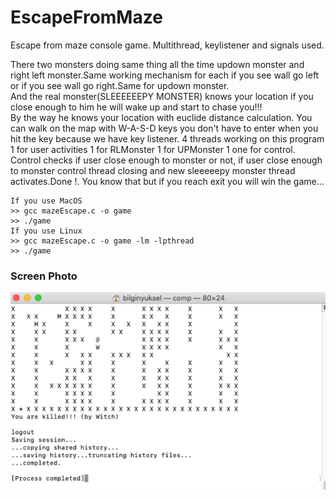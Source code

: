 # EscapeFromMaze
Escape from maze console game. Multithread, keylistener and signals used.

There two monsters doing same thing all the time updown monster and right left monster.Same working mechanism for each 
if you see wall go left or if you see wall go right.Same for updown monster. <br>
And the real monster(SLEEEEEEPY MONSTER) knows your location if you close enough to him he will wake up and start to chase you!!!<br>
By the way he knows your location with euclide distance calculation. You can walk on the map with W-A-S-D keys you don't have to enter when you hit the key because we have key listener. 4 threads working on this program 1 for user activities 1 for RLMonster 1 for UPMonster 1 one for control. Control checks if user close enough to monster or not, if user close enough to monster control thread closing and new sleeeeepy monster thread activates.Done !. You know that but if you reach exit you will win the game...



```shell
If you use MacOS
>> gcc mazeEscape.c -o game
>> ./game
If you use Linux
>> gcc mazeEscape.c -o game -lm -lpthread
>> ./game
```
<h3>Screen Photo</h3>
<img src = "consoleimage.png" >
  
